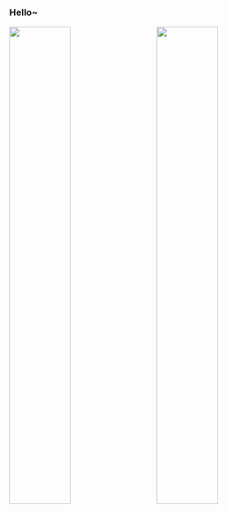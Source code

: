 ### Hello~

<img align="left" src="https://github-readme-stats.vercel.app/api/top-langs/?username=Exisi&layout=compact&count_private=true&theme=default" width="47%"><img align="right" src="https://github-readme-stats.vercel.app/api?username=Exisi&show_icons=true&icon_color=CE1D2D&text_color=718096&bg_color=ffffff&hide_title=true" width="47%"/>
